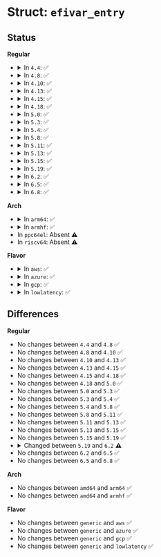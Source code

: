 # Struct: <code>efivar_entry</code>

## Status
<b>Regular</b>
<ul>
<li>
<details>
<summary>In <code>4.4</code>: ✅</summary>

```c
struct efivar_entry {
    struct efi_variable var;
    struct list_head list;
    struct kobject kobj;
    bool scanning;
    bool deleting;
};
```
</details>
</li>
<li>
<details>
<summary>In <code>4.8</code>: ✅</summary>

```c
struct efivar_entry {
    struct efi_variable var;
    struct list_head list;
    struct kobject kobj;
    bool scanning;
    bool deleting;
};
```
</details>
</li>
<li>
<details>
<summary>In <code>4.10</code>: ✅</summary>

```c
struct efivar_entry {
    struct efi_variable var;
    struct list_head list;
    struct kobject kobj;
    bool scanning;
    bool deleting;
};
```
</details>
</li>
<li>
<details>
<summary>In <code>4.13</code>: ✅</summary>

```c
struct efivar_entry {
    struct efi_variable var;
    struct list_head list;
    struct kobject kobj;
    bool scanning;
    bool deleting;
};
```
</details>
</li>
<li>
<details>
<summary>In <code>4.15</code>: ✅</summary>

```c
struct efivar_entry {
    struct efi_variable var;
    struct list_head list;
    struct kobject kobj;
    bool scanning;
    bool deleting;
};
```
</details>
</li>
<li>
<details>
<summary>In <code>4.18</code>: ✅</summary>

```c
struct efivar_entry {
    struct efi_variable var;
    struct list_head list;
    struct kobject kobj;
    bool scanning;
    bool deleting;
};
```
</details>
</li>
<li>
<details>
<summary>In <code>5.0</code>: ✅</summary>

```c
struct efivar_entry {
    struct efi_variable var;
    struct list_head list;
    struct kobject kobj;
    bool scanning;
    bool deleting;
};
```
</details>
</li>
<li>
<details>
<summary>In <code>5.3</code>: ✅</summary>

```c
struct efivar_entry {
    struct efi_variable var;
    struct list_head list;
    struct kobject kobj;
    bool scanning;
    bool deleting;
};
```
</details>
</li>
<li>
<details>
<summary>In <code>5.4</code>: ✅</summary>

```c
struct efivar_entry {
    struct efi_variable var;
    struct list_head list;
    struct kobject kobj;
    bool scanning;
    bool deleting;
};
```
</details>
</li>
<li>
<details>
<summary>In <code>5.8</code>: ✅</summary>

```c
struct efivar_entry {
    struct efi_variable var;
    struct list_head list;
    struct kobject kobj;
    bool scanning;
    bool deleting;
};
```
</details>
</li>
<li>
<details>
<summary>In <code>5.11</code>: ✅</summary>

```c
struct efivar_entry {
    struct efi_variable var;
    struct list_head list;
    struct kobject kobj;
    bool scanning;
    bool deleting;
};
```
</details>
</li>
<li>
<details>
<summary>In <code>5.13</code>: ✅</summary>

```c
struct efivar_entry {
    struct efi_variable var;
    struct list_head list;
    struct kobject kobj;
    bool scanning;
    bool deleting;
};
```
</details>
</li>
<li>
<details>
<summary>In <code>5.15</code>: ✅</summary>

```c
struct efivar_entry {
    struct efi_variable var;
    struct list_head list;
    struct kobject kobj;
    bool scanning;
    bool deleting;
};
```
</details>
</li>
<li>
<details>
<summary>In <code>5.19</code>: ✅</summary>

```c
struct efivar_entry {
    struct efi_variable var;
    struct list_head list;
    struct kobject kobj;
    bool scanning;
    bool deleting;
};
```
</details>
</li>
<li>
<details>
<summary>In <code>6.2</code>: ✅</summary>

```c
struct efivar_entry {
    struct efi_variable var;
    struct list_head list;
    struct kobject kobj;
};
```
</details>
</li>
<li>
<details>
<summary>In <code>6.5</code>: ✅</summary>

```c
struct efivar_entry {
    struct efi_variable var;
    struct list_head list;
    struct kobject kobj;
};
```
</details>
</li>
<li>
<details>
<summary>In <code>6.8</code>: ✅</summary>

```c
struct efivar_entry {
    struct efi_variable var;
    struct list_head list;
    struct kobject kobj;
};
```
</details>
</li>
</ul>
<b>Arch</b>
<ul>
<li>
<details>
<summary>In <code>arm64</code>: ✅</summary>

```c
struct efivar_entry {
    struct efi_variable var;
    struct list_head list;
    struct kobject kobj;
    bool scanning;
    bool deleting;
};
```
</details>
</li>
<li>
<details>
<summary>In <code>armhf</code>: ✅</summary>

```c
struct efivar_entry {
    struct efi_variable var;
    struct list_head list;
    struct kobject kobj;
    bool scanning;
    bool deleting;
};
```
</details>
</li>
<li>
In <code>ppc64el</code>: Absent ⚠️
</li>
<li>
In <code>riscv64</code>: Absent ⚠️
</li>
</ul>
<b>Flavor</b>
<ul>
<li>
<details>
<summary>In <code>aws</code>: ✅</summary>

```c
struct efivar_entry {
    struct efi_variable var;
    struct list_head list;
    struct kobject kobj;
    bool scanning;
    bool deleting;
};
```
</details>
</li>
<li>
<details>
<summary>In <code>azure</code>: ✅</summary>

```c
struct efivar_entry {
    struct efi_variable var;
    struct list_head list;
    struct kobject kobj;
    bool scanning;
    bool deleting;
};
```
</details>
</li>
<li>
<details>
<summary>In <code>gcp</code>: ✅</summary>

```c
struct efivar_entry {
    struct efi_variable var;
    struct list_head list;
    struct kobject kobj;
    bool scanning;
    bool deleting;
};
```
</details>
</li>
<li>
<details>
<summary>In <code>lowlatency</code>: ✅</summary>

```c
struct efivar_entry {
    struct efi_variable var;
    struct list_head list;
    struct kobject kobj;
    bool scanning;
    bool deleting;
};
```
</details>
</li>
</ul>

## Differences
<b>Regular</b>
<ul>
<li>
No changes between <code>4.4</code> and <code>4.8</code> ✅
</li>
<li>
No changes between <code>4.8</code> and <code>4.10</code> ✅
</li>
<li>
No changes between <code>4.10</code> and <code>4.13</code> ✅
</li>
<li>
No changes between <code>4.13</code> and <code>4.15</code> ✅
</li>
<li>
No changes between <code>4.15</code> and <code>4.18</code> ✅
</li>
<li>
No changes between <code>4.18</code> and <code>5.0</code> ✅
</li>
<li>
No changes between <code>5.0</code> and <code>5.3</code> ✅
</li>
<li>
No changes between <code>5.3</code> and <code>5.4</code> ✅
</li>
<li>
No changes between <code>5.4</code> and <code>5.8</code> ✅
</li>
<li>
No changes between <code>5.8</code> and <code>5.11</code> ✅
</li>
<li>
No changes between <code>5.11</code> and <code>5.13</code> ✅
</li>
<li>
No changes between <code>5.13</code> and <code>5.15</code> ✅
</li>
<li>
No changes between <code>5.15</code> and <code>5.19</code> ✅
</li>
<li>
<details>
<summary>Changed between <code>5.19</code> and <code>6.2</code> ⚠️</summary>
<ul>
<li>
<b>Field removed. </b>
<code>bool scanning</code>
</li>
<li>
<b>Field removed. </b>
<code>bool deleting</code>
</li>
</ul>
</details>
</li>
<li>
No changes between <code>6.2</code> and <code>6.5</code> ✅
</li>
<li>
No changes between <code>6.5</code> and <code>6.8</code> ✅
</li>
</ul>
<b>Arch</b>
<ul>
<li>
No changes between <code>amd64</code> and <code>arm64</code> ✅
</li>
<li>
No changes between <code>amd64</code> and <code>armhf</code> ✅
</li>
</ul>
<b>Flavor</b>
<ul>
<li>
No changes between <code>generic</code> and <code>aws</code> ✅
</li>
<li>
No changes between <code>generic</code> and <code>azure</code> ✅
</li>
<li>
No changes between <code>generic</code> and <code>gcp</code> ✅
</li>
<li>
No changes between <code>generic</code> and <code>lowlatency</code> ✅
</li>
</ul>
